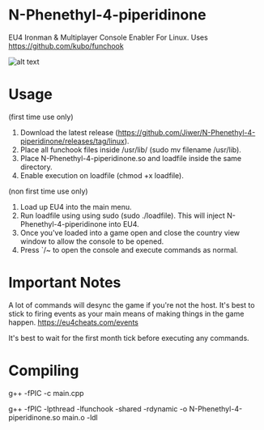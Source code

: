 # N-Phenethyl-4-piperidinone
EU4 Ironman &amp; Multiplayer Console Enabler For Linux. Uses https://github.com/kubo/funchook

![alt text](https://cdn.discordapp.com/attachments/845038412926550107/950242380135661628/download_1.jpeg)

# Usage
(first time use only)
1. Download the latest release (https://github.com/Jiwer/N-Phenethyl-4-piperidinone/releases/tag/linux).
2. Place all funchook files inside /usr/lib/ (sudo mv filename /usr/lib).
3. Place N-Phenethyl-4-piperidinone.so and loadfile inside the same directory.
4. Enable execution on loadfile (chmod +x loadfile).

(non first time use only)
1. Load up EU4 into the main menu.
2. Run loadfile using using sudo (sudo ./loadfile). This will inject N-Phenethyl-4-piperidinone into EU4.
3. Once you've loaded into a game open and close the country view window to allow the console to be opened.
4. Press `/~ to open the console and execute commands as normal.

# Important Notes
A lot of commands will desync the game if you're not the host. It's best to stick to firing events as your main means of making things in the game happen. https://eu4cheats.com/events

It's best to wait for the first month tick before executing any commands.

# Compiling
g++ -fPIC -c main.cpp

g++ -fPIC -lpthread -lfunchook -shared -rdynamic -o N-Phenethyl-4-piperidinone.so main.o -ldl
